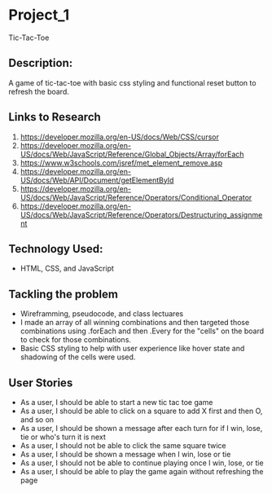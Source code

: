 # Project_1
Tic-Tac-Toe

## Description:
A game of tic-tac-toe with basic css styling and functional reset button to refresh the board. 

## Links to Research

1. https://developer.mozilla.org/en-US/docs/Web/CSS/cursor
2. https://developer.mozilla.org/en-US/docs/Web/JavaScript/Reference/Global_Objects/Array/forEach
3. https://www.w3schools.com/jsref/met_element_remove.asp
4. https://developer.mozilla.org/en-US/docs/Web/API/Document/getElementById
5. https://developer.mozilla.org/en-US/docs/Web/JavaScript/Reference/Operators/Conditional_Operator
6. https://developer.mozilla.org/en-US/docs/Web/JavaScript/Reference/Operators/Destructuring_assignment


## Technology Used:
- HTML, CSS, and JavaScript

## Tackling the problem
- Wireframming, pseudocode, and class lectuares
- I made an array of all winning combinations and then targeted those combinations using .forEach and then 
 .Every for the "cells" on the board to check for those combinations.
- Basic CSS styling to help with user experience like hover state and shadowing of the cells were used.


## User Stories
- As a user, I should be able to start a new tic tac toe game
- As a user, I should be able to click on a square to add X first and then O, and so on
- As a user, I should be shown a message after each turn for if I win, lose, tie or who's turn it is next
- As a user, I should not be able to click the same square twice
- As a user, I should be shown a message when I win, lose or tie
- As a user, I should not be able to continue playing once I win, lose, or tie
- As a user, I should be able to play the game again without refreshing the page
